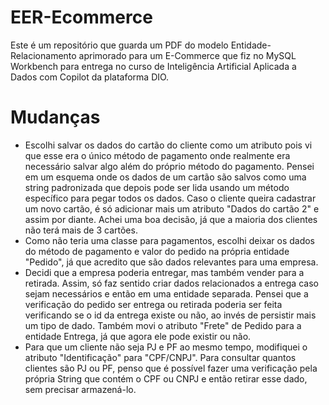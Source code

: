 # EER-Ecommerce
Este é um repositório que guarda um PDF do modelo Entidade-Relacionamento aprimorado para um E-Commerce que fiz no MySQL Workbench para entrega no curso de Inteligência Artificial Aplicada a Dados com Copilot da plataforma DIO.

# Mudanças
* Escolhi salvar os dados do cartão do cliente como um atributo pois vi que esse era o único método de pagamento onde realmente era necessário salvar algo além do próprio método do pagamento. Pensei em um esquema onde os dados de um cartão são salvos como uma string padronizada que depois pode ser lida usando um método específico para pegar todos os dados. Caso o cliente queira cadastrar um novo cartão, é só adicionar mais um atributo "Dados do cartão 2" e assim por diante. Achei uma boa decisão, já que a maioria dos clientes não terá mais de 3 cartões.
* Como não teria uma classe para pagamentos, escolhi deixar os dados do método de pagamento e valor do pedido na própria entidade "Pedido", já que acredito que são dados relevantes para uma empresa.
* Decidi que a empresa poderia entregar, mas também vender para a retirada. Assim, só faz sentido criar dados relacionados a entrega caso sejam necessários e então em uma entidade separada. Pensei que a verificação do pedido ser entrega ou retirada poderia ser feita verificando se o id da entrega existe ou não, ao invés de persistir mais um tipo de dado. Também movi o atributo "Frete" de Pedido para a entidade Entrega, já que agora ele pode existir ou não.
* Para que um cliente não seja PJ e PF ao mesmo tempo, modifiquei o atributo "Identificação" para "CPF/CNPJ". Para consultar quantos clientes são PJ ou PF, penso que é possível fazer uma verificação pela própria String que contém o CPF ou CNPJ e então retirar esse dado, sem precisar armazená-lo.
